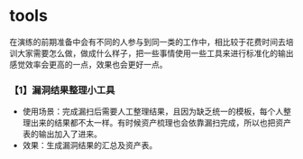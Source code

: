 # tools
在演练的前期准备中会有不同的人参与到同一类的工作中，相比较于花费时间去培训大家需要怎么做，做成什么样子，把一些事情使用一些工具来进行标准化的输出感觉效率会更高的一点，效果也会更好一点。

### 【1】漏洞结果整理小工具
* 使用场景：完成漏扫后需要人工整理结果，且因为缺乏统一的模板，每个人整理出来的结果都不太一样。有时候资产梳理也会依靠漏扫完成，所以也把资产表的输出加入了进来。
* 效果：生成漏洞结果的汇总及资产表。
